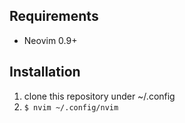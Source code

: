 ## Requirements

- Neovim 0.9+

## Installation

1. clone this repository under ~/.config
2. `$ nvim ~/.config/nvim`
